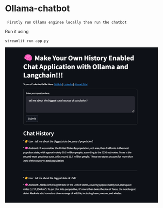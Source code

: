 # Ollama-chatbot

` Firstly run Ollama enginee locally then run the chatbot`

Run it using

```
streamlit run app.py
```

![chatbot](images/chatbot.png)
